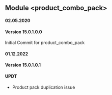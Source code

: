 ## Module <product_combo_pack>

#### 02.05.2020
#### Version 15.0.1.0.0
Initial Commit for product_combo_pack

#### 01.12.2022
#### Version 15.0.1.0.1
#### UPDT
- Product pack duplication issue